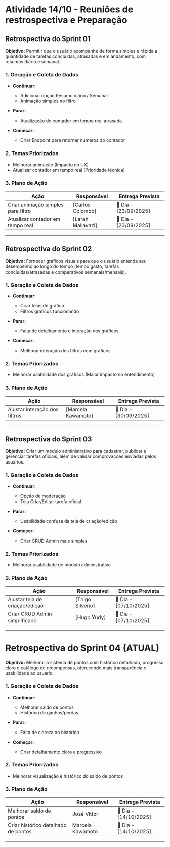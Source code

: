 # Atividade 14/10 - Reuniões de restrospectiva e Preparação

## Retrospectiva do Sprint 01  
**Objetivo:** Permitir que o usuário acompanhe de forma simples e rápida a quantidade de tarefas concluídas, atrasadas e em andamento, com resumos diário e semanal..

### 1. Geração e Coleta de Dados  

- **Continuar:**  
  - Adicionar opção Resumo diário / Semanal  
  - Animação simples no filtro  

- **Parar:**  
  - Atualização do contador em tempo real atrasada  

- **Começar:**  
  - Criar Endpoint para retornar números do contador  

### 2. Temas Priorizados  

- Melhorar animação (Impacto no UX)  
- Atualizar contador em tempo real (Prioridade técnica)  

### 3. Plano de Ação  

| Ação                                   | Responsável | Entrega Prevista     |  
|----------------------------------------|-------------|---------------------|  
| Criar animação simples para filtro      | [Carlos Colombo]      | 📅 Dia - [23/09/2025] |  
| Atualizar contador em tempo real        | [Larah Mallavazi]      | 📅 Dia - [23/09/2025] |  


---

## Retrospectiva do Sprint 02  
**Objetivo:** Fornecer gráficos visuais para que o usuário entenda seu desempenho ao longo do tempo (tempo gasto, tarefas concluídas/atrasadas e comparativos semanais/mensais).

### 1. Geração e Coleta de Dados  

- **Continuar:**  
  - Criar telas de gráfico  
  - Filtros gráficos funcionando  

- **Parar:**  
  - Falta de detalhamento e interação nos gráficos  

- **Começar:**  
  - Melhorar interação dos filtros com gráficos  

### 2. Temas Priorizados  

- Melhorar usabilidade dos gráficos (Maior impacto no entendimento)  

### 3. Plano de Ação  

| Ação                         | Responsável | Entrega Prevista     |  
|------------------------------|-------------|---------------------|  
| Ajustar interação dos filtros | [Marcela Kawamoto]      | 📅 Dia - [30/09/2025] |  

---

## Retrospectiva do Sprint 03  
**Objetivo:** Criar um módulo administrativo para cadastrar, publicar e gerenciar tarefas oficiais, além de validar comprovações enviadas pelos usuários.

### 1. Geração e Coleta de Dados  

- **Continuar:**  
  - Opção de moderação  
  - Tela Criar/Editar tarefa oficial  

- **Parar:**  
  - Usabilidade confusa da tela de criação/edição  

- **Começar:**  
  - Criar CRUD Admin mais simples  

### 2. Temas Priorizados  

- Melhorar usabilidade do módulo administrativo  

### 3. Plano de Ação  

| Ação                        | Responsável | Entrega Prevista     |  
|-----------------------------|-------------|---------------------|  
| Ajustar tela de criação/edição| [Thigo Silverio]    | 📅 Dia - [07/10/2025] |  
| Criar CRUD Admin simplificado | [Hugo Yudy]    | 📅 Dia - [07/10/2025] |  

---

# Retrospectiva do Sprint 04  (ATUAL)
**Objetivo:** Melhorar o sistema de pontos com histórico detalhado, progresso claro e catálogo de recompensas, oferecendo mais transparência e usabilidade ao usuário.

### 1. Geração e Coleta de Dados  

- **Continuar:**  
  - Melhorar saldo de pontos  
  - Histórico de ganhos/perdas  

- **Parar:**  
  - Falta de clareza no histórico  

- **Começar:**  
  - Criar detalhamento claro e progressivo  

### 2. Temas Priorizados  

- Melhorar visualização e histórico do saldo de pontos  

### 3. Plano de Ação  

| Ação                              | Responsável | Entrega Prevista     |  
|-----------------------------------|-------------|---------------------|  
| Melhorar saldo de pontos           | José Vittor         | 📅 Dia - [14/10/2025] |  
| Criar histórico detalhado de pontos| Marcela Kawamoto         | 📅 Dia - [14/10/2025] |  

---
